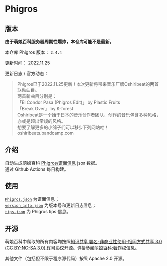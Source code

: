 # Phigros

## 版本

**由于萌娘百科服务器周期性爆炸，本仓库可能不是最新。**

本仓库 Phigros 版本： <!-- begin Phigros version --> `2.4.4` <!-- end Phigros version -->

更新时间： <!-- begin Phigros time --> 2022.11.25 <!-- end Phigros time -->

更新日志 / 官方动态：
<!-- begin Phigros log -->
> Phigros已于2022.11.25更新！本次更新将带来音乐厂牌Oshiribeat的两首联动曲目。  
> 两首新曲目分别是：  
> 「El Condor Pasa (Phigros Edit)」 by Plastic Fruits  
> 「Break Over」 by K-forest  
> Oshiribeat是一个始于日本的音乐创作者团队，创作的音乐包含多种风格，亦或是超出常规的风格。  
> 想要了解更多的小鸽子们可以移步下列网站咕！  
> oshiribeats.bandcamp.com  
<!-- end Phigros log -->

## 介绍

自动生成萌娘百科 [Phigros/谱面信息](https://mzh.moegirl.org.cn/Phigros/谱面信息) json 数据。  
通过 Github Actions 每日构建。

## 使用

[`Phigros.json`](https://ssmzhn.github.io/Phigros/Phigros.json) 为谱面信息；  
[`version_info.json`](https://ssmzhn.github.io/Phigros/version_info.json) 为版本号和更新日志信息；  
[`tips.json`](https://ssmzhn.github.io/Phigros/tips.json) 为 Phigros tips 信息。

## 开源
萌娘百科中爬取的所有内容均按照[知识共享 署名-非商业性使用-相同方式共享 3.0 (CC BY-NC-SA 3.0) 许可协议](https://creativecommons.org/licenses/by-nc-sa/3.0/cn/)开源。详情参阅[萌娘百科:著作权信息](https://mzh.moegirl.org.cn/%E8%90%8C%E5%A8%98%E7%99%BE%E7%A7%91:%E8%91%97%E4%BD%9C%E6%9D%83%E4%BF%A1%E6%81%AF)。

其他文件（包括但不限于程序源代码）按照 Apache 2.0 开源。
